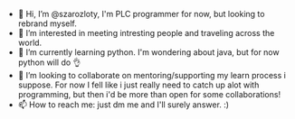 - 👋 Hi, I’m @szarozloty, I'm PLC programmer for now, but looking to rebrand myself.
- 👀 I’m interested in meeting intresting people and traveling across the world. 
- 🌱 I’m currently learning python. I'm wondering about java, but for now python will do 👌
- 💞️ I’m looking to collaborate on mentoring/supporting my learn process i suppose. For now I fell like i just really need to catch up alot with programming,
      but then i'd be more than open for some collaborations!
- 📫 How to reach me: just dm me and I'll surely answer. :)

<!---
szarozloty/szarozloty is a ✨ special ✨ repository because its `README.md` (this file) appears on your GitHub profile.
You can click the Preview link to take a look at your changes.
--->
